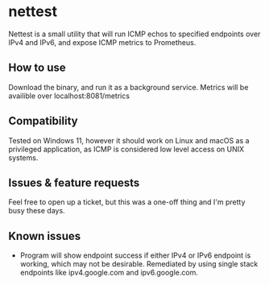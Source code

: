 # nettest
Nettest is a small utility that will run ICMP echos to specified endpoints over IPv4 and IPv6, and expose ICMP metrics to Prometheus.

## How to use

Download the binary, and run it as a background service. Metrics will be availible over localhost:8081/metrics

## Compatibility

Tested on Windows 11, however it should work on Linux and macOS as a privileged application, as ICMP is considered low level access on UNIX systems.

## Issues & feature requests

Feel free to open up a ticket, but this was a one-off thing and I'm pretty busy these days.

## Known issues

- Program will show endpoint success if either IPv4 or IPv6 endpoint is working, which may not be desirable. Remediated by using single stack endpoints like ipv4.google.com and ipv6.google.com.
